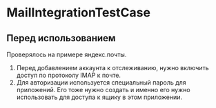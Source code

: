 # MailIntegrationTestCase

## Перед использованием

Проверялось на примере яндекс.почты.

1) Перед добавлением аккаунта к отслеживанию, нужно включить доступ по протоколу IMAP к почте.
2) Для авторизации используется специальный пароль для приложений. Его тоже нужно создать и именно его нужно использовать для доступа к ящику в этом приложении.
